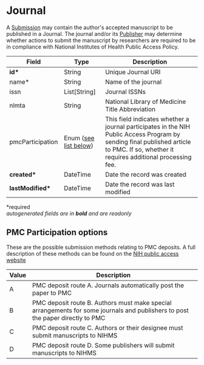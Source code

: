 # Journal

A [Submission](submission) may contain the author's accepted manuscript to be published in a Journal. The journal and/or its [Publisher](Publisher.md) may determine whether actions to submit the manuscript by researchers are required to be in compliance with National Institutes of Health Public Access Policy.

| Field  		| Type  		| Description |
| ------------- | ------------- | ------------- |
| __id*__ | String | Unique Journal URI |
| name* | String | Name of the journal |
| issn | List[String] | Journal ISSNs |
| nlmta | String | National Library of Medicine Title Abbreviation |
| pmcParticipation | Enum ([see list below](#pmc-participation-options)) | This field indicates whether a journal participates in the NIH Public Access Program by sending final published article to PMC. If so, whether it requires additional processing fee. |
| __created*__ | DateTime | Date the record was created |
| __lastModified*__ | DateTime | Date the record was last modified |

*required  
_autogenerated fields are in **bold** and are readonly_


## PMC Participation options

These are the possible submission methods relating to PMC deposits. A full description of these methods can be found on the [NIH public access website](https://publicaccess.nih.gov/submit_process.htm)

| Value  		| Description |
| ------------- | ------------- | 
| A | PMC deposit route A. Journals automatically post the paper to PMC |
| B | PMC deposit route B. Authors must make special arrangements for some journals and publishers to post the paper directly to PMC |
| C | PMC deposit route C. Authors or their designee must submit manuscripts to NIHMS |
| D | PMC deposit route D. Some publishers will submit manuscripts to NIHMS |